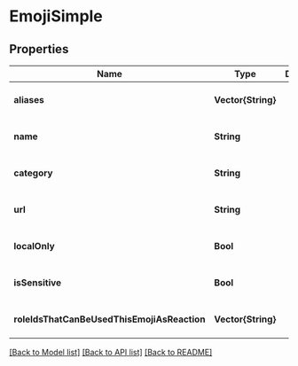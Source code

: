 # EmojiSimple


## Properties
Name | Type | Description | Notes
------------ | ------------- | ------------- | -------------
**aliases** | **Vector{String}** |  | [default to nothing]
**name** | **String** |  | [default to nothing]
**category** | **String** |  | [default to nothing]
**url** | **String** |  | [default to nothing]
**localOnly** | **Bool** |  | [default to nothing]
**isSensitive** | **Bool** |  | [default to nothing]
**roleIdsThatCanBeUsedThisEmojiAsReaction** | **Vector{String}** |  | [default to nothing]


[[Back to Model list]](../README.md#models) [[Back to API list]](../README.md#api-endpoints) [[Back to README]](../README.md)


